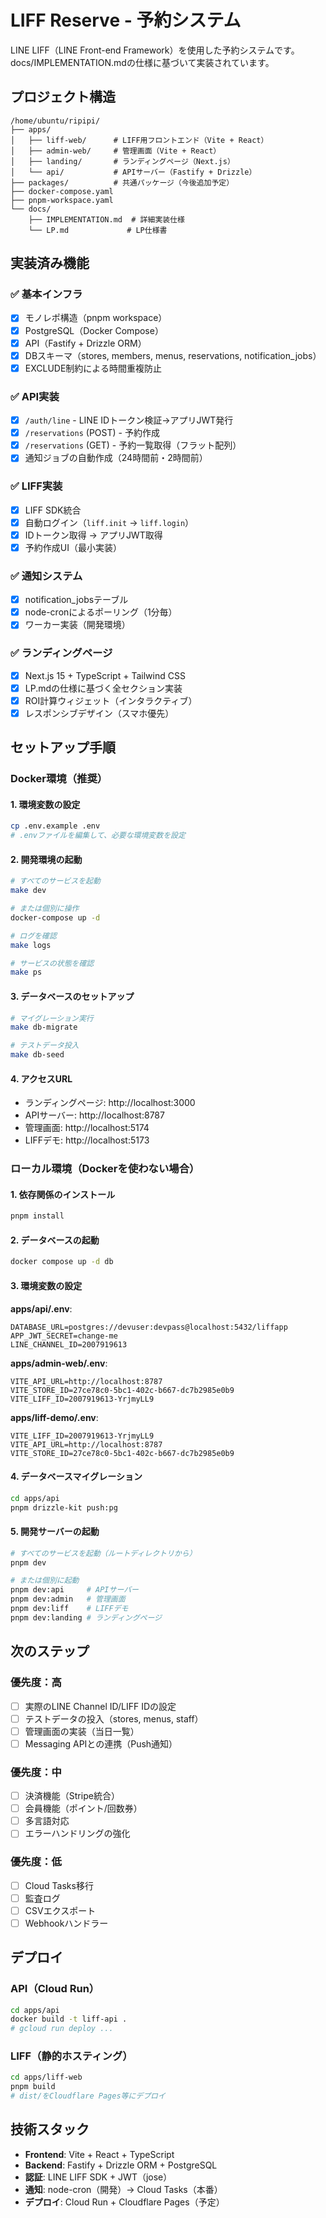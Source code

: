 # LIFF Reserve - 予約システム

LINE LIFF（LINE Front-end Framework）を使用した予約システムです。
docs/IMPLEMENTATION.mdの仕様に基づいて実装されています。

## プロジェクト構造

```
/home/ubuntu/ripipi/
├── apps/
│   ├── liff-web/      # LIFF用フロントエンド（Vite + React）
│   ├── admin-web/     # 管理画面（Vite + React）
│   ├── landing/       # ランディングページ（Next.js）
│   └── api/           # APIサーバー（Fastify + Drizzle）
├── packages/          # 共通パッケージ（今後追加予定）
├── docker-compose.yaml
├── pnpm-workspace.yaml
└── docs/
    ├── IMPLEMENTATION.md  # 詳細実装仕様
    └── LP.md             # LP仕様書
```

## 実装済み機能

### ✅ 基本インフラ
- [x] モノレポ構造（pnpm workspace）
- [x] PostgreSQL（Docker Compose）
- [x] API（Fastify + Drizzle ORM）
- [x] DBスキーマ（stores, members, menus, reservations, notification_jobs）
- [x] EXCLUDE制約による時間重複防止

### ✅ API実装
- [x] `/auth/line` - LINE IDトークン検証→アプリJWT発行
- [x] `/reservations` (POST) - 予約作成
- [x] `/reservations` (GET) - 予約一覧取得（フラット配列）
- [x] 通知ジョブの自動作成（24時間前・2時間前）

### ✅ LIFF実装
- [x] LIFF SDK統合
- [x] 自動ログイン（`liff.init` → `liff.login`）
- [x] IDトークン取得 → アプリJWT取得
- [x] 予約作成UI（最小実装）

### ✅ 通知システム
- [x] notification_jobsテーブル
- [x] node-cronによるポーリング（1分毎）
- [x] ワーカー実装（開発環境）

### ✅ ランディングページ
- [x] Next.js 15 + TypeScript + Tailwind CSS
- [x] LP.mdの仕様に基づく全セクション実装
- [x] ROI計算ウィジェット（インタラクティブ）
- [x] レスポンシブデザイン（スマホ優先）

## セットアップ手順

### Docker環境（推奨）

#### 1. 環境変数の設定

```bash
cp .env.example .env
# .envファイルを編集して、必要な環境変数を設定
```

#### 2. 開発環境の起動

```bash
# すべてのサービスを起動
make dev

# または個別に操作
docker-compose up -d

# ログを確認
make logs

# サービスの状態を確認
make ps
```

#### 3. データベースのセットアップ

```bash
# マイグレーション実行
make db-migrate

# テストデータ投入
make db-seed
```

#### 4. アクセスURL

- ランディングページ: http://localhost:3000
- APIサーバー: http://localhost:8787
- 管理画面: http://localhost:5174
- LIFFデモ: http://localhost:5173

### ローカル環境（Dockerを使わない場合）

#### 1. 依存関係のインストール

```bash
pnpm install
```

#### 2. データベースの起動

```bash
docker compose up -d db
```

#### 3. 環境変数の設定

**apps/api/.env**:
```
DATABASE_URL=postgres://devuser:devpass@localhost:5432/liffapp
APP_JWT_SECRET=change-me
LINE_CHANNEL_ID=2007919613
```

**apps/admin-web/.env**:
```
VITE_API_URL=http://localhost:8787
VITE_STORE_ID=27ce78c0-5bc1-402c-b667-dc7b2985e0b9
VITE_LIFF_ID=2007919613-YrjmyLL9
```

**apps/liff-demo/.env**:
```
VITE_LIFF_ID=2007919613-YrjmyLL9
VITE_API_URL=http://localhost:8787
VITE_STORE_ID=27ce78c0-5bc1-402c-b667-dc7b2985e0b9
```

#### 4. データベースマイグレーション

```bash
cd apps/api
pnpm drizzle-kit push:pg
```

#### 5. 開発サーバーの起動

```bash
# すべてのサービスを起動（ルートディレクトリから）
pnpm dev

# または個別に起動
pnpm dev:api     # APIサーバー
pnpm dev:admin   # 管理画面
pnpm dev:liff    # LIFFデモ
pnpm dev:landing # ランディングページ
```

## 次のステップ

### 優先度：高
- [ ] 実際のLINE Channel ID/LIFF IDの設定
- [ ] テストデータの投入（stores, menus, staff）
- [ ] 管理画面の実装（当日一覧）
- [ ] Messaging APIとの連携（Push通知）

### 優先度：中
- [ ] 決済機能（Stripe統合）
- [ ] 会員機能（ポイント/回数券）
- [ ] 多言語対応
- [ ] エラーハンドリングの強化

### 優先度：低
- [ ] Cloud Tasks移行
- [ ] 監査ログ
- [ ] CSVエクスポート
- [ ] Webhookハンドラー

## デプロイ

### API（Cloud Run）

```bash
cd apps/api
docker build -t liff-api .
# gcloud run deploy ...
```

### LIFF（静的ホスティング）

```bash
cd apps/liff-web
pnpm build
# dist/をCloudflare Pages等にデプロイ
```

## 技術スタック

- **Frontend**: Vite + React + TypeScript
- **Backend**: Fastify + Drizzle ORM + PostgreSQL
- **認証**: LINE LIFF SDK + JWT（jose）
- **通知**: node-cron（開発）→ Cloud Tasks（本番）
- **デプロイ**: Cloud Run + Cloudflare Pages（予定）